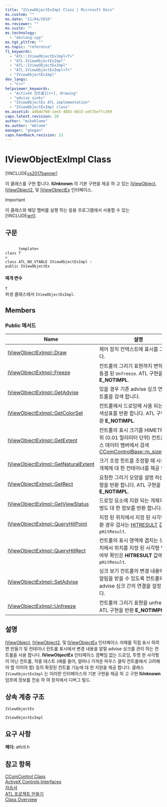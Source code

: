 ```yaml
---
title: "IViewObjectExImpl Class | Microsoft Docs"
ms.custom: ""
ms.date: "11/04/2016"
ms.reviewer: ""
ms.suite: ""
ms.technology: 
  - "devlang-cpp"
ms.tgt_pltfrm: ""
ms.topic: "reference"
f1_keywords: 
  - "ATL::IViewObjectExImpl<T>"
  - "ATL.IViewObjectExImpl"
  - "ATL::IViewObjectExImpl"
  - "ATL.IViewObjectExImpl<T>"
  - "IViewObjectExImpl"
dev_langs: 
  - "C++"
helpviewer_keywords: 
  - "ActiveX 컨트롤[C++], drawing"
  - "advise sinks"
  - "IViewObjectEx ATL implementation"
  - "IViewObjectExImpl class"
ms.assetid: ad6de760-1ee5-4883-b033-ae57beffc369
caps.latest.revision: 20
author: "mikeblome"
ms.author: "mblome"
manager: "ghogen"
caps.handback.revision: 23
---
```

# IViewObjectExImpl Class
[!INCLUDE[vs2017banner](../../assembler/inline/includes/vs2017banner.md)]

이 클래스를 구현 합니다.  **IUnknown** 의 기본 구현을 제공 하 고 있는  [IViewObject](http://msdn.microsoft.com/library/windows/desktop/ms680763),  [IViewObject2](http://msdn.microsoft.com/library/windows/desktop/ms691318), 및  [IViewObjectEx](http://msdn.microsoft.com/library/windows/desktop/ms682375) 인터페이스.  
  
> [!IMPORTANT]
>  이 클래스와 해당 멤버를 실행 하는 응용 프로그램에서 사용할 수 있는 [!INCLUDE[wrt](../../atl/reference/includes/wrt_md.md)].  
  
## 구문  
  
```  
  
      template<  
class T   
>  
class ATL_NO_VTABLE IViewObjectExImpl :  
public IViewObjectEx  
```  
  
#### 매개 변수  
 `T`  
 파생 클래스에서 `IViewObjectExImpl`.  
  
## Members  
  
### Public 메서드  
  
|Name|설명|  
|----------|--------|  
|[IViewObjectExImpl::Draw](../Topic/IViewObjectExImpl::Draw.md)|제어 장치 컨텍스트에 표시를 그립니다.|  
|[IViewObjectExImpl::Freeze](../Topic/IViewObjectExImpl::Freeze.md)|컨트롤의 그리기 표현까지 변하지를 동결 된 `Unfreeze`.  ATL 구현을 반환  **E\_NOTIMPL**.|  
|[IViewObjectExImpl::GetAdvise](../Topic/IViewObjectExImpl::GetAdvise.md)|있을 경우 기존 advise 싱크 연결 컨트롤을 검색 합니다.|  
|[IViewObjectExImpl::GetColorSet](../Topic/IViewObjectExImpl::GetColorSet.md)|컨트롤에서 드로잉에 사용 되는 논리 색상표를 반환 합니다.  ATL 구현을 반환  **E\_NOTIMPL**.|  
|[IViewObjectExImpl::GetExtent](../Topic/IViewObjectExImpl::GetExtent.md)|컨트롤의 표시 크기를 HIMETRIC 단위 \(0.01 밀리미터 단위\) 컨트롤 클래스 데이터 멤버에서 검색  [CComControlBase::m\_sizeExtent](../Topic/CComControlBase::m_sizeExtent.md).|  
|[IViewObjectExImpl::GetNaturalExtent](../Topic/IViewObjectExImpl::GetNaturalExtent.md)|크기 조정 힌트를 조정할 때 사용 하는 개체에 대 한 컨테이너를 제공 합니다.|  
|[IViewObjectExImpl::GetRect](../Topic/IViewObjectExImpl::GetRect.md)|요청한 그리기 모양을 설명 하는 사각형을 반환 합니다.  ATL 구현을 반환  **E\_NOTIMPL**.|  
|[IViewObjectExImpl::GetViewStatus](../Topic/IViewObjectExImpl::GetViewStatus.md)|드로잉 요소에 지원 되는 개체의 불투명도 대 한 정보를 반환 합니다.|  
|[IViewObjectExImpl::QueryHitPoint](../Topic/IViewObjectExImpl::QueryHitPoint.md)|지정 된 위치에서 지정 된 사각형 및 반환 경우 검사는  [HITRESULT](http://msdn.microsoft.com/library/windows/desktop/ms682187) 값에 `pHitResult`.|  
|[IViewObjectExImpl::QueryHitRect](../Topic/IViewObjectExImpl::QueryHitRect.md)|컨트롤의 표시 영역에 겹치는 모든 위치에서 위치를 지정 된 사각형 및 반환 여부 확인은  **HITRESULT**  값에 `pHitResult`.|  
|[IViewObjectExImpl::SetAdvise](../Topic/IViewObjectExImpl::SetAdvise.md)|싱크 보기 컨트롤의 변경 내용에 대 한 알림을 받을 수 있도록 컨트롤와 advise 싱크 간의 연결을 설정 합니다.|  
|[IViewObjectExImpl::Unfreeze](../Topic/IViewObjectExImpl::Unfreeze.md)|컨트롤의 그리기 표현을 unfreezes.  ATL 구현을 반환  **E\_NOTIMPL**.|  
  
## 설명  
 [IViewObject](http://msdn.microsoft.com/library/windows/desktop/ms680763),  [IViewObject2](http://msdn.microsoft.com/library/windows/desktop/ms691318), 및  [IViewObjectEx](http://msdn.microsoft.com/library/windows/desktop/ms682375) 인터페이스 자체를 직접 표시 하려면 만들기 및 컨테이너 컨트롤 표시에서 변경 내용을 알릴 advise 싱크를 관리 하는 컨트롤을 사용 합니다.  **IViewObjectEx** 인터페이스 깜빡임 없는 드로잉, 투명 한 사각형이 아닌 컨트롤, 적중 테스트 \(예를 들어, 얼마나 가까운 마우스 클릭 컨트롤에서 고려해 야 할 이어야 함\) 등의 확장된 컨트롤 기능에 대 한 지원을 제공 합니다.  클래스 `IViewObjectExImpl` 는 이러한 인터페이스의 기본 구현을 제공 하 고 구현  **IUnknown** 덤프에 정보를 전송 하 여 장치에서 디버그 빌드.  
  
## 상속 계층 구조  
 `IViewObjectEx`  
  
 `IViewObjectExImpl`  
  
## 요구 사항  
 **헤더:**  atlctl.h  
  
## 참고 항목  
 [CComControl Class](../../atl/reference/ccomcontrol-class.md)   
 [ActiveX Controls Interfaces](http://msdn.microsoft.com/library/windows/desktop/ms692724)   
 [자습서](../../atl/active-template-library-atl-tutorial.md)   
 [ATL 프로젝트 만들기](../../atl/reference/creating-an-atl-project.md)   
 [Class Overview](../../atl/atl-class-overview.md)